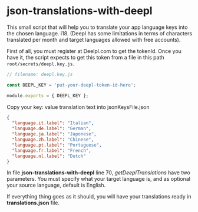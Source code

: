 # json-translations-with-deepl
This small script that will help you to translate your app language keys into the chosen language. i18.
(Deepl has some limitations in terms of characters translated per month and target languages allowed with free accounts).

First of all, you must register at Deelpl.com to get the tokenId.
Once you have it, the script expects to get this token from a file in this path `root/secrets/deepl.key.js`.

```javascript
// filename: deepl.key.js

const DEEPL_KEY = 'put-your-deepl-token-id-here';

module.exports = { DEEPL_KEY };
```

Copy your key: value translation text into jsonKeysFile.json
```json
{
  "language.it.label": "Italian",
  "language.de.label": "German",
  "language.ja.label": "Japonese",
  "language.zh.label": "Chinese",
  "language.pt.label": "Portuguese",
  "language.fr.label": "French",
  "language.nl.label": "Dutch"
}
```

In file **json-translations-with-deepl** line 70, *getDeeplTranslations* have two parameters.
You must specify what your target language is, and as optional your source language, default is English.

If everything thing goes as it should, you will have your translations ready in **translations.json** file.

